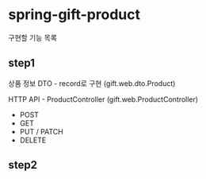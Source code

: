 # spring-gift-product

구현할 기능 목록

## step1

상품 정보 DTO - record로 구현 (gift.web.dto.Product)

HTTP API - ProductController (gift.web.ProductController)

- POST
- GET
- PUT / PATCH
- DELETE

## step2
